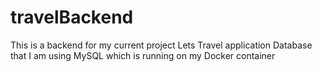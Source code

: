 # travelBackend

This is a backend for my current project Lets Travel application
Database that I am using MySQL which is running on my Docker container
